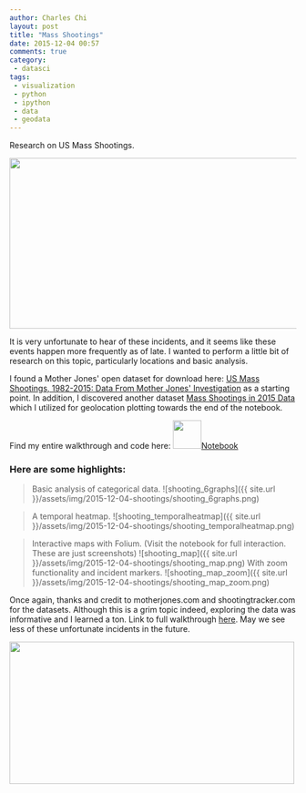 ```yaml
---
author: Charles Chi
layout: post
title: "Mass Shootings"
date: 2015-12-04 00:57
comments: true
category:
 - datasci
tags:
 - visualization
 - python
 - ipython
 - data
 - geodata
---
```


Research on US Mass Shootings. 

<img src="http://www.advocate-online.net/wp-content/uploads/2013/01/gun-control-graphic2backup.jpg" style="width:800px;height:300px;">

It is very unfortunate to hear of these incidents, and it seems like these events happen more frequently as of late. I wanted to perform a little bit of research on this topic, particularly locations and basic analysis. 

I found a Mother Jones' open dataset for download here: <a href="http://www.motherjones.com/politics/2012/12/mass-shootings-mother-jones-full-data" target="_blank">US Mass Shootings, 1982-2015: Data From Mother Jones' Investigation</a> as a starting point. In addition, I discovered another dataset <a href="http://shootingtracker.com/wiki/Mass_Shootings_in_2015" target="_blank">Mass Shootings in 2015 Data</a> which I utilized for geolocation plotting towards the end of the notebook.

Find my entire walkthrough and code here:
<a href="http://nbviewer.ipython.org/github/cchi/research/blob/master/shootings/mass_shootings_events.ipynb" target="_blank"><img src="https://avatars3.githubusercontent.com/u/7388996" style="width:50px;height:50px;">Notebook</a>

<h3>Here are some highlights:</h3>

> Basic analysis of categorical data.
![shooting_6graphs]({{ site.url }}/assets/img/2015-12-04-shootings/shooting_6graphs.png)

> A temporal heatmap.
![shooting_temporalheatmap]({{ site.url }}/assets/img/2015-12-04-shootings/shooting_temporalheatmap.png)

> Interactive maps with Folium. (Visit the notebook for full interaction. These are just screenshots)
![shooting_map]({{ site.url }}/assets/img/2015-12-04-shootings/shooting_map.png)
> With zoom functionality and incident markers.
![shooting_map_zoom]({{ site.url }}/assets/img/2015-12-04-shootings/shooting_map_zoom.png)

Once again, thanks and credit to motherjones.com and shootingtracker.com for the datasets. Although this is a grim topic indeed, exploring the data was informative and I learned a ton. Link to full walkthrough <a href="http://nbviewer.ipython.org/github/cchi/research/blob/master/shootings/mass_shootings_events.ipynb" target="_blank">here</a>. May we see less of these unfortunate incidents in the future.

<img src="https://pixabay.com/static/uploads/photo/2015/11/29/16/12/candle-1068945_960_720.jpg" style="width:500px;height:250px;"/>